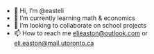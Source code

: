 - 👋 Hi, I’m @easteli
- 🌱 I’m currently learning math & economics
- 💞️ I’m looking to collaborate on school projects
- 📫 How to reach me elieaston@outlook.com or eli.easton@mail.utoronto.ca

<!---
easteli/easteli is a ✨ special ✨ repository because its `README.md` (this file) appears on your GitHub profile.
You can click the Preview link to take a look at your changes.
--->
